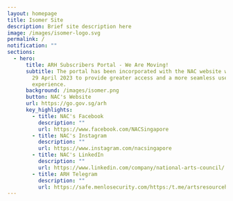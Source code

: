 ```yaml
---
layout: homepage
title: Isomer Site
description: Brief site description here
image: /images/isomer-logo.svg
permalink: /
notification: ""
sections:
  - hero:
      title: ARH Subscribers Portal - We Are Moving!
      subtitle: The portal has been incorporated with the NAC website with effect from
        29 April 2023 to provide greater access and a more seamless user
        experience.
      background: /images/isomer.png
      button: NAC's Website
      url: https://go.gov.sg/arh
      key_highlights:
        - title: NAC's Facebook
          description: ""
          url: https://www.facebook.com/NACSingapore
        - title: NAC's Instagram
          description: ""
          url: https://www.instagram.com/nacsingapore
        - title: NAC's LinkedIn
          description: ""
          url: https://www.linkedin.com/company/national-arts-council/
        - title: ARH Telegram
          description: ""
          url: https://safe.menlosecurity.com/https:/t.me/artsresourcehub
---
```

